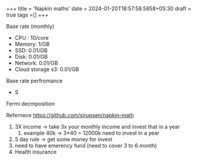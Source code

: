 +++
title = 'Napkin maths'
date = 2024-01-20T18:57:58.5858+05:30
draft = true
tags =[]
+++ 

Base rate  (monthly)
- CPU : 10/core
- Memory: 1/GB
- SSD: 0.01/GB
- Disk: 0.01/GB
- Network: 0.01/GB
- Cloud storage s3: 0.01/GB

Base rate perfromance
- S

Fermi decmposition

Refernece https://github.com/sirupsen/napkin-math


1. 3X income -> take 3x your monthly income and invest that in a year
	1. example 40k -> 3*40 = 12000k  need to invest in a year
2. 5 day rule -> get some money for invest
3. need to have emerency fund (need to cover 3 to 6 month)
4. Health insurance

